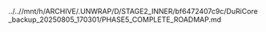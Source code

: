 ../..//mnt/h/ARCHIVE/.UNWRAP/D/STAGE2_INNER/bf6472407c9c/DuRiCore_backup_20250805_170301/PHASE5_COMPLETE_ROADMAP.md
